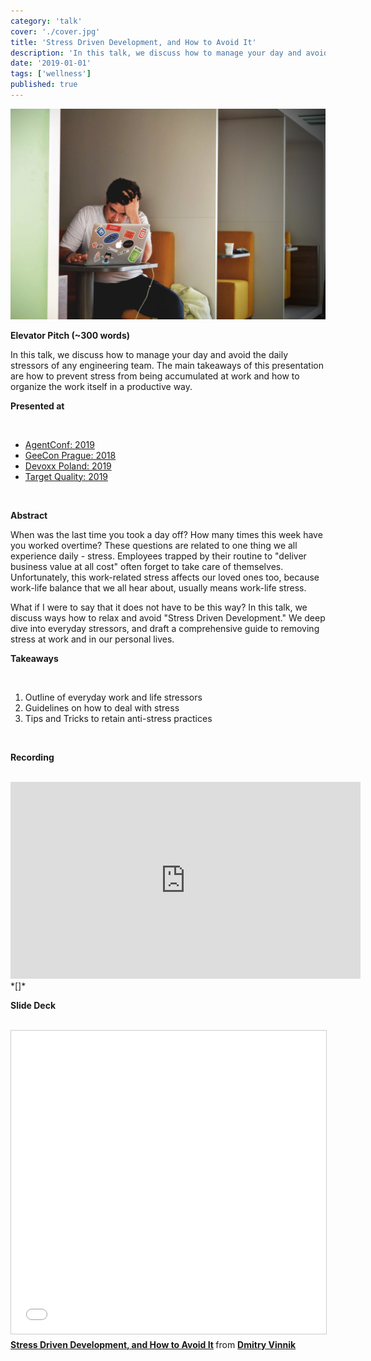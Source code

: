 ```yaml
---
category: 'talk'
cover: './cover.jpg'
title: 'Stress Driven Development, and How to Avoid It'
description: 'In this talk, we discuss how to manage your day and avoid the daily stressors of any engineering team.'
date: '2019-01-01'
tags: ['wellness']
published: true
---
```

![German Shepherd](./cover.jpg)

**Elevator Pitch (~300 words)**

In this talk, we discuss how to manage your day and avoid the daily stressors of any engineering team. The main takeaways of this presentation are how to prevent stress from being accumulated at work and how to organize the work itself in a productive way.

**Presented at**

<br>

- [AgentConf: 2019]()
- [GeeCon Prague: 2018]()
- [Devoxx Poland: 2019]()
- [Target Quality: 2019]()

<br>

**Abstract**
 
When was the last time you took a day off? How many times this week have you worked overtime? These questions are related to one thing we all experience daily - stress.  Employees trapped by their routine to "deliver business value at all cost" often forget to take care of themselves. Unfortunately, this work-related stress affects our loved ones too, because work-life balance that we all hear about, usually means work-life stress.

What if I were to say that it does not have to be this way? In this talk, we discuss ways how to relax and avoid "Stress Driven Development." We deep dive into everyday stressors, and draft a comprehensive guide to removing stress at work and in our personal lives. 

**Takeaways**

<br>

1. Outline of everyday work and life stressors
2. Guidelines on how to deal with stress 
3. Tips and Tricks to retain anti-stress practices


<br>

**Recording**

<br>

<iframe width="560" height="315" src="https://www.youtube.com/embed/nRisoHAnhnA" title="YouTube video player" frameborder="0" allow="accelerometer; autoplay; clipboard-write; encrypted-media; gyroscope; picture-in-picture" allowfullscreen></iframe>
*[]*
<br>

**Slide Deck**

<br>

<iframe src="//www.slideshare.net/slideshow/embed_code/key/JuVmOUN8ZbvgXs" width="595" height="485" frameborder="0" marginwidth="0" marginheight="0" scrolling="no" style="border:1px solid #CCC; border-width:1px; margin-bottom:5px; max-width: 100%;" allowfullscreen> </iframe> <div style="margin-bottom:5px"> <strong> <a href="//www.slideshare.net/DmitryVinnik1/stress-driven-development-and-how-to-avoid-it" title="Stress Driven Development, and How to Avoid It" target="_blank">Stress Driven Development, and How to Avoid It</a> </strong> from <strong><a href="https://www.slideshare.net/DmitryVinnik1" target="_blank">Dmitry Vinnik</a></strong> </div>
